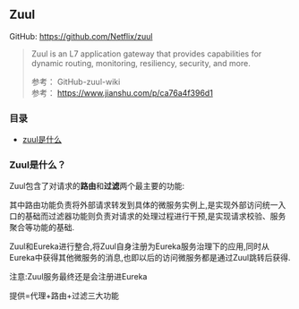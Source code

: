 ## Zuul

GitHub: https://github.com/Netflix/zuul

> Zuul is an L7 application gateway that provides capabilities for dynamic routing, monitoring, resiliency, security, and more. 
> 
> 参考： GitHub-zuul-wiki
<br> 参考： https://www.jianshu.com/p/ca76a4f396d1

### 目录
* [zuul是什么](#Zuul是什么？)

### Zuul是什么？

Zuul包含了对请求的**路由**和**过滤**两个最主要的功能:

其中路由功能负责将外部请求转发到具体的微服务实例上,是实现外部访问统一入口的基础而过滤器功能则负责对请求的处理过程进行干预,是实现请求校验、服务聚合等功能的基础.

Zuul和Eureka进行整合,将Zuul自身注册为Eureka服务治理下的应用,同时从Eureka中获得其他微服务的消息,也即以后的访问微服务都是通过Zuul跳转后获得.

注意:Zuul服务最终还是会注册进Eureka

提供=代理+路由+过滤三大功能

